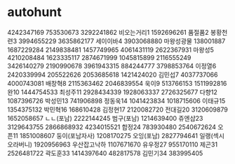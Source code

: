 # autohunt
4242347169 753530673 3292241862
비오는거리1 1592696261
품절품2 
봉황천련3 3994655229 3635862177
세이이바4 3903068880
마왕성광물 138001887 1687229284 2149838481 1457749965 4061431119 2622367931
마왕성5 4210208484 1623335117 2874671999 1045815899 2116555249 3426140279 2190990678 3961943315 884244777 3798853764
이정열6 2420339994 205522626 2053685618 1421424020
김민섭7 4037737066 4000743081
배창혁8 2115363462 2046839554
욱이9 513766153 1511992816
완10 1444754533
최성주11 2928434339 1928063337 2726325677
다향12 1087396726
박성민13 741906898
정동욱14 1041423834 1018715606
이태규15 1354375132
박민혁16 168610428
김정현17 2120082720
전대길20 3120609879 1652058657
ㄴㄴ(포남) 2222144245
범구(포남) 1214639400
쥬엔샵23 3129643755 2866868932 4234015521
합정24 783930480 2540672624
오픈11 1851008607
둥이(포남자사) 1208170275
오잉(포남) 2827794641
일랭(섹시오라버니) 1920956963
우산잡고낙하 1107671670
유우정27 955170110
제곤31 2526481722
곽도훈33 1414397640 482817578
김민기34 383995405

